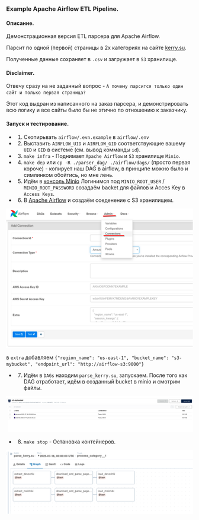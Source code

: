 ### Example Apache Airflow ETL Pipeline.

#### Описание.
Демонстрационная версия ETL парсера для Apache Airflow.

Парсит по одной (первой) страницы в 2х категориях на сайте [kerry.su](https://kerry.su).

Полученные данные сохраняет в `.csv` и загружает в `S3` хранилище.

####  Disclaimer.
Отвечу сразу на не заданный вопрос - `А почему парсится только один сайт и только первая страница?`


Этот код выдран из написанного на заказ парсера, и демонстрировать всю логику и все сайты было бы не этично по отношению к заказчику.


#### Запуск и тестирование.
* 1. Скопирьвать `airflow/.evn.example` в `airflow/.env`
* 2. Выставить `AIRFLOW_UID` и `AIRFLOW_GID` соответствующие вашему `UID` и `GID` в системе (см. вывод комманды `id`).
* 3. `make infra` - Поднимает `Apache Airflow` и `S3` хранилище `Minio`.
* 4. `make dep` или `cp -R ./parser_dag/ ./airflow/dags/` (просто первая короче) - копирует наш DAG в airflow, в принципе можно было и симлинком обойтись, но мне лень.
* 5. Идём в [консоль Minio](http://127.0.0.1:9001/) Логинимся под `MINIO_ROOT_USER` / `MINIO_ROOT_PASSWORD` созадаём backet для файлов и Acces Key в `Access Keys`.
* 6. В [Apache Airflow](http://127.0.0.1:8080/) и создаём соеденение с S3 хранилищем.

![s3](.assets/airflow_s3.png)

в `extra` добавляем `{"region_name": "us-east-1", "bucket_name": "s3-mybucket", "endpoint_url": "http://airflow-s3:9000"}`

* 7. Идём в `DAGs` находим `parse_kerry.su`, запускаем. После того как DAG отработает, идём в созданный bucket в minio и смотрим файлы.

![files](.assets/minio_files.png)

* 8. `make stop` - Остановка контейнеров.

![parallel](.assets/parallel.png)